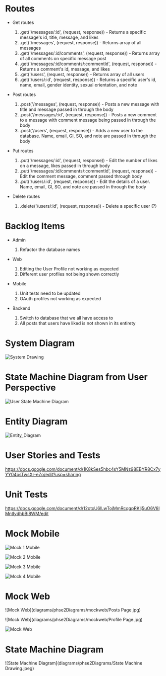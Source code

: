 # Routes

* Get routes

    1. .get('/messages/:id', (request, response)) - Returns a specific message's id, title, message, and likes
    1. .get('/messages', (request, response)) - Returns array of all messages
    1. .get('/messages/:id/comments', (request, response)) - Returns array of all comments on specific message post
    1. .get('/messages/:id/comments/:commentId', (request, response)) - Returns a comment's id, message, and likes
    1. .get('/users', (request, response)) - Returns array of all users
    1. .get('/users/:id', (request, response)) - Returns a specific user's id, name, email, gender identity, sexual orientation, and note

* Post routes

    1. .post('/messages', (request, response)) - Posts a new message with title and message passed in through the body
    1. .post('/messages/:id', (request, response)) - Posts a new comment to a message with comment message being passed in through the body 
    1. .post('/users', (request, response)) - Adds a new user to the database. Name, email, GI, SO, and note are passed in through the body

* Put routes

    1. .put('/messages/:id', (request, response)) - Edit the number of likes on a message, likes passed in through body
    1. .put('/messages/:id/comments/:commentId', (request, response)) - Edit the comment message, comment passed through body
    1. .put('/users/:id', (request, response)) - Edit the details of a user. Name, email, GI, SO, and note are passed in through the body

* Delete routes

    1. .delete('/users/:id', (request, response)) - Delete a specific user (?)

# Backlog Items

* Admin

    1. Refactor the database names

* Web

    1. Editing the User Profile not working as expected
    1. Different user profiles not being shown correctly

* Mobile

    1. Unit tests need to be updated
    1. OAuth profiles not working as expected

* Backend

    1. Switch to database that we all have access to
    1. All posts that users have liked is not shown in its entirety 

# System Diagram

![System Drawing](diagrams/Phase2_System_Drawing.jpg)

# State Machine Diagram from User Perspective

![User State Machine Diagram](diagrams/Phase2_User_State_Diagram.jpg)

# Entity Diagram

![Entity_Diagram](diagrams/Entity_Diagram.JPG)

# User Stories and Tests
https://docs.google.com/document/d/1K8kSes5hbc4sY5MNz98EBYR8Cx7yYY04osTwsXr-eZo/edit?usp=sharing 

# Unit Tests
https://docs.google.com/document/d/12otxU6lLwTojMmRcqqpRKlj5uO6V8lMntIydhbBi8WM/edit

# Mock Mobile

![Mock 1 Mobile](diagrams/phse2Diagrams/mockmobile/1.jpg)

![Mock 2 Mobile](diagrams/phse2Diagrams/mockmobile/2.jpg)

![Mock 3 Mobile](diagrams/phse2Diagrams/mockmobile/3.jpg)

![Mock 4 Mobile](diagrams/phse2Diagrams/mockmobile/4.jpg)

# Mock Web

![Mock Web](diagrams/phse2Diagrams/mockweb/Posts Page.jpg)

![Mock Web](diagrams/phse2Diagrams/mockweb/Profile Page.jpg)

![Mock Web](diagrams/phse2Diagrams/mockweb/LogIN.jpg)

# State Machine Diagram

![State Machine Diagram](diagrams/phse2Diagrams/State Machine Drawing.jpeg)